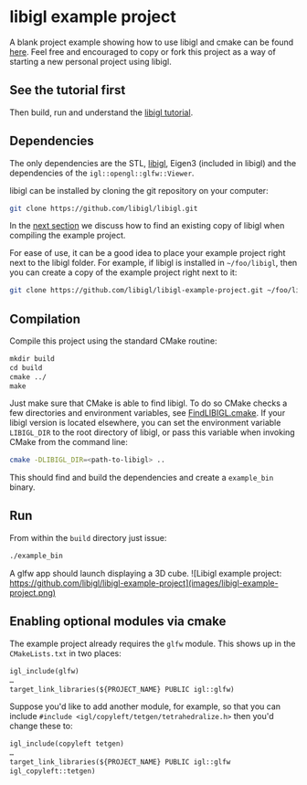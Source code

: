 # libigl example project

A blank project example showing how to use libigl and cmake can be found
[here](https://github.com/libigl/libigl-example-project). Feel free and
encouraged to copy or fork this project as a way of starting a new personal
project using libigl.


## See the tutorial first

Then build, run and understand the [libigl tutorial](./tutorial.md).


## Dependencies

The only dependencies are the STL, [libigl](https://libigl.github.io/), Eigen3 (included in libigl) and
the dependencies of the `igl::opengl::glfw::Viewer`.

libigl can be installed by cloning the git repository on your computer:
```bash
git clone https://github.com/libigl/libigl.git
```
In the [next section](./example-project.md#compilation) we discuss how to find an existing copy of libigl when compiling the example project.

For ease of use, it can be a good idea to place your example project right next to the libigl folder.
For example, if libigl is installed in `~/foo/libigl`, then you can create a copy of the example project right next to it:
```bash
git clone https://github.com/libigl/libigl-example-project.git ~/foo/libigl-example-project
```


## Compilation

Compile this project using the standard CMake routine:

```
mkdir build
cd build
cmake ../
make
```

Just make sure that CMake is able to find libigl.
To do so CMake checks a few directories and environment variables, see [FindLIBIGL.cmake](https://github.com/libigl/libigl-example-project/blob/master/cmake/FindLIBIGL.cmake).
If your libigl version is located elsewhere, you can set the environment variable `LIBIGL_DIR` to the root directory of libigl, or pass this variable when invoking CMake from the command line:
```bash
cmake -DLIBIGL_DIR=<path-to-libigl> ..
```

This should find and build the dependencies and create a `example_bin` binary.


## Run

From within the `build` directory just issue:

```bash
./example_bin
```

A glfw app should launch displaying a 3D cube.
![Libigl example project: https://github.com/libigl/libigl-example-project](images/libigl-example-project.png)

## Enabling optional modules via cmake

The example project already requires the `glfw` module. This shows up in the `CMakeLists.txt` in two places:

```
igl_include(glfw)
…
target_link_libraries(${PROJECT_NAME} PUBLIC igl::glfw)
```

Suppose you'd like to add another module, for example, so that you can include `#include <igl/copyleft/tetgen/tetrahedralize.h>` then you'd change these to:

```
igl_include(copyleft tetgen)
…
target_link_libraries(${PROJECT_NAME} PUBLIC igl::glfw igl_copyleft::tetgen)
```
